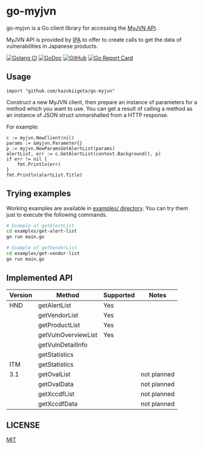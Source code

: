 # go-myjvn
go-myjvn is a Go client library for accessing the [MyJVN API](https://jvndb.jvn.jp/apis/index.html).

MyJVN API is provided by [IPA](https://www.ipa.go.jp/index-e.html) to offer to create calls to get the data of vulnerabilities in Japanese products. 

[![Golang CI](https://github.com/kazukiigeta/go-myjvn/workflows/Golang%20CI/badge.svg)](https://github.com/kazukiigeta/go-myjvn/actions?query=workflow%3A%22Golang+CI%22)
[![GoDoc](https://pkg.go.dev/badge/github.com/kazukiigeta/go-myjvn?status.svg)](https://pkg.go.dev/github.com/kazukiigeta/go-myjvn)
[![GitHub](https://img.shields.io/github/license/mashape/apistatus.svg)](https://github.com/kazukiigeta/go-myjvn/blob/master/LICENSE)
[![Go Report Card](https://goreportcard.com/badge/github.com/kazukiigeta/go-myjvn)](https://goreportcard.com/report/github.com/kazukiigeta/go-myjvn)

## Usage
```golang
import "github.com/kazukiigeta/go-myjvn"
```

Construct a new MyJVN client, then prepare an instance of parameters for a method which you want to use. You can get a result of calling a method as an instance of JSON struct unmarshalled from a HTTP response.

For example:

```golang
c := myjvn.NewClient(nil)
params := &myjvn.Parameter{}
p := myjvn.NewParamsGetAlertList(params)
alertList, err := c.GetAlertList(context.Background(), p)
if err != nil {
	fmt.Println(err)
}
fmt.Println(alertList.Title)
```
## Trying examples
Working examples are available in [examples/ directory](./examples).
You can try them just to execute the following commands.

```sh
# Example of getAlertList
cd examples/get-alert-list
go run main.go

# Example of getVendorList
cd examples/get-vendor-list
go run main.go
```


## Implemented API
| Version | Method              | Supported | Notes       |
|---------|---------------------|-----------|-------------|
| HND     | getAlertList        | Yes       |             |
|         | getVendorList       | Yes       |             |
|         | getProductList      | Yes       |             |
|         | getVulnOverviewList | Yes       |             |
|         | getVulnDetailInfo   |           |             |
|         | getStatistics       |           |             |
| ITM     | getStatistics       |           |             |
| 3.1     | getOvalList         |           | not planned |
|         | getOvalData         |           | not planned |
|         | getXccdfList        |           | not planned |
|         | getXccdfData        |           | not planned |

## LICENSE

[MIT](https://github.com/kazukiigeta/go-myjvn/blob/master/LICENSE)
